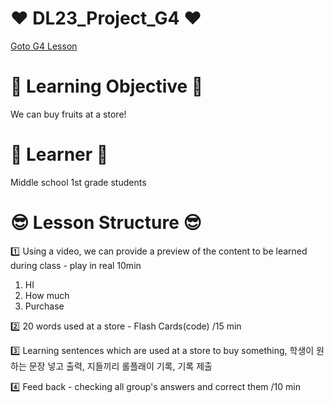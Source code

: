 # :heart: DL23_Project_G4 :heart:

[Goto G4 Lesson](https://github.com/okohkim/DL23_Project_G4/blob/main/G4Teaching.ipynb)

# :book: Learning Objective :book:
  We can buy fruits at a store!
# :pencil: Learner :pencil:
  Middle school 1st grade students
# :sunglasses: Lesson Structure :sunglasses:
:one: Using a video, we can provide a preview of the content to be learned during class - play in real    10min
1. HI
2. How much
3. Purchase 

:two: 20 words used at a store - Flash Cards(code)                                                                                   /15 min

:three: Learning sentences which are used at a store to buy something, 학생이 원하는 문장 넣고 출력, 지들끼리 롤플래이 기록, 기록 제출

:four: Feed back - checking all group's answers and correct them                                                                      /10 min
